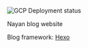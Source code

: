 ![GCP Deployment status](https://github.com/nayan-tech/nayan-blog/workflows/.github/workflows/gcp-engine.yml/badge.svg)

Nayan blog website

Blog framework: [Hexo](https://hexo.io/)
